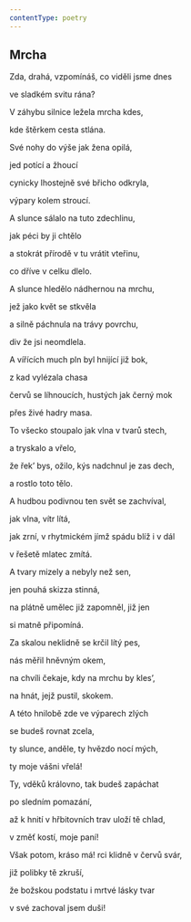 ```yaml
---
contentType: poetry
---
```


<section>

## Mrcha

Zda, drahá, vzpomínáš, co viděli jsme dnes

ve sladkém svitu rána?

V záhybu silnice ležela mrcha kdes,

kde štěrkem cesta stlána.

Své nohy do výše jak žena opilá,

jed potící a žhoucí

cynicky lhostejně své břicho odkryla,

výpary kolem stroucí.

A slunce sálalo na tuto zdechlinu,

jak péci by ji chtělo

a stokrát přírodě v tu vrátit vteřinu,

co dříve v celku dlelo.

A slunce hledělo nádhernou na mrchu,

jež jako květ se stkvěla

a silně páchnula na trávy povrchu,

div že jsi neomdlela.

A vířících much pln byl hnijící již bok,

z kad vylézala chasa

červů se líhnoucích, hustých jak černý mok

přes živé hadry masa.

To všecko stoupalo jak vlna v tvarů stech,

a tryskalo a vřelo,

že řek’ bys, ožilo, kýs nadchnul je zas dech,

a rostlo toto tělo.

A hudbou podivnou ten svět se zachvíval,

jak vlna, vítr lítá,

jak zrní, v rhytmickém jímž spádu blíž i v dál

v řešetě mlatec zmítá.

A tvary mizely a nebyly než sen,

jen pouhá skizza stinná,

na plátně umělec již zapomněl, již jen

si matně připomíná.

Za skalou neklidně se krčil lítý pes,

nás měřil hněvným okem,

na chvíli čekaje, kdy na mrchu by kles’,

na hnát, jejž pustil, skokem.

A této hnilobě zde ve výparech zlých

se budeš rovnat zcela,

ty slunce, anděle, ty hvězdo nocí mých,

ty moje vášni vřelá!

Ty, vděků královno, tak budeš zapáchat

po sledním pomazání,

až k hnití v hřbitovních trav uloží tě chlad,

v změť kostí, moje paní!

Však potom, kráso má! rci klidně v červů svár,

již polibky tě zkruší,

že božskou podstatu i mrtvé lásky tvar

v své zachoval jsem duši!

</section>
